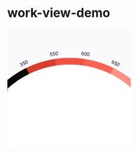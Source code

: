 # work-view-demo
![image](https://github.com/wuzhenmin/work-view-demo/blob/master/app/image/work-deom-view.png)

